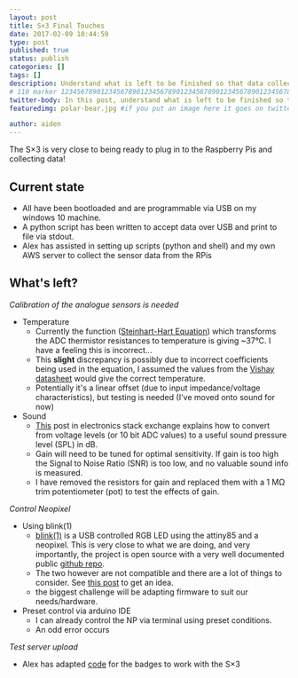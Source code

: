 ```yaml
---
layout: post
title: S×3 Final Touches
date: 2017-02-09 10:44:59
type: post
published: true
status: publish
categories: []
tags: []
description: Understand what is left to be finished so that data collection can start
# 110 marker 1234567890123456789012345678901234567890123456789012345678901234567890123456789012345678901234567890123456789
twitter-body: In this post, understand what is left to be finished so that data collection can start
featuredimg: polar-bear.jpg #if you put an image here it goes on twitter too

author: aiden
---
```


The S×3 is very close to being ready to plug in to the Raspberry Pis and collecting data!

## Current state
- All have been bootloaded and are programmable via USB on my windows 10 machine.
- A python script has been written to accept data over USB and print to file via stdout.
- Alex has assisted in setting up scripts (python and shell) and my own AWS server to collect the sensor data from the RPis

## What's left?
_Calibration of the analogue sensors is needed_

- Temperature
    + Currently the function ([Steinhart-Hart Equation](https://en.wikipedia.org/wiki/Steinhart%E2%80%93Hart_equation)) which transforms the ADC thermistor resistances to temperature is giving ~37°C. I have a feeling this is incorrect...
    + This **slight** discrepancy is possibly due to incorrect coefficients being used in the equation, I assumed the values from the [Vishay datasheet](http://www.vishay.com/docs/29049/ntcle100.pdf) would give the correct temperature.
    + Potentially it's a linear offset (due to input impedance/voltage characteristics), but testing is needed (I've moved onto sound for now)
- Sound
    + [This](http://electronics.stackexchange.com/questions/96205/how-to-convert-volts-in-db-spl) post in electronics stack exchange explains how to convert from voltage levels (or 10 bit ADC values) to a useful sound pressure level (SPL) in dB. 
    + Gain will need to be tuned for optimal sensitivity. If gain is too high the Signal to Noise Ratio (SNR) is too low, and no valuable sound info is measured. 
    + I have removed the resistors for gain and replaced them with a 1 MΩ trim potentiometer (pot) to test the effects of gain.

_Control Neopixel_
- Using blink(1)
    + [blink(1)](https://blink1.thingm.com/) is a USB controlled RGB LED using the attiny85 and a neopixel. This is very close to what we are doing, and very importantly, the project is open source with a very well documented public [github repo](https://github.com/todbot/blink1).
    + The two however are not compatible and there are a lot of things to consider. See [this post](https://digistump.com/board/index.php?topic=1194.0) to get an idea.
    + the biggest challenge will be adapting firmware to suit our needs/hardware.
- Preset control via arduino IDE
    + I can already control the NP via terminal using preset conditions.
    + An odd error occurs

_Test server upload_
- Alex has adapted [code](https://github.com/xenria/Testserver2) for the badges to work with the S×3
